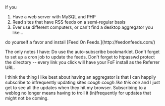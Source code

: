<!--
.. title: Dear Feed On Feeds: I love you.
.. date: 2005/03/07 13:37
.. slug: index
.. tags:
.. link:
.. description:
-->

If you
<ol>
<li>Have a web server with MySQL and PHP</li>
<li>Read sites that have RSS feeds on a semi-regular basis</li>
<li>Ever use different computers, or can't find a desktop aggregator you like...</li>
</ol>
do yourself a favor and install [Feed On Feeds.](http://feedonfeeds.com/)
<p>
The only notes I have:
Do use the auto-subscribe bookmarklet.
Don't forget to set up a cron job to update the feeds.
Don't forget to htpasswd protect the directory -- every link you click will have your FoF install as the Referrer URL.
</p>

I think the thing I like best about having an aggregator is that I can happily subscribe to infrequently updating sites _cough cough like this one_ and I just get to see all the updates when they hit my browser. Subscribing to a weblog no longer means having to troll it (in)frequently for updates that might not be coming.
